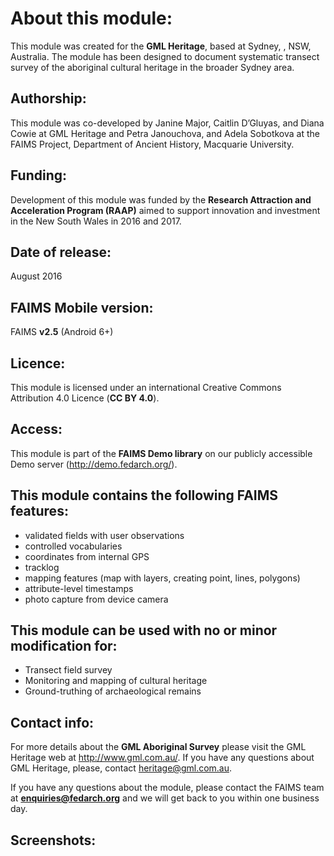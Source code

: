 # About this module:
This module was created for the **GML Heritage**, based at Sydney, , NSW, Australia. The module has been designed to document systematic transect survey of the aboriginal cultural heritage in the broader Sydney area.

## Authorship:
This module was co-developed by Janine Major, Caitlin D’Gluyas, and Diana Cowie at GML Heritage and Petra Janouchova, and Adela Sobotkova at the FAIMS Project, Department of Ancient History, Macquarie University.

## Funding:
Development of this module was funded by the **Research Attraction and Acceleration Program (RAAP)** aimed to support innovation and investment in the New South Wales in 2016 and 2017.

## Date of release:
August 2016 

## FAIMS Mobile version:
FAIMS **v2.5** (Android 6+)

## Licence:
This module is licensed under an international Creative Commons Attribution 4.0 Licence (**CC BY 4.0**).

## Access:
This module is part of the **FAIMS Demo library** on our publicly accessible Demo server (http://demo.fedarch.org/). 

## This module contains the following FAIMS features:
* validated fields with user observations
* controlled vocabularies
* coordinates from internal GPS
* tracklog
* mapping features (map with layers, creating point, lines, polygons)
* attribute-level timestamps
* photo capture from device camera

## This module can be used with no or minor modification for:
* Transect field survey
* Monitoring and mapping of cultural heritage
* Ground-truthing of archaeological remains

## Contact info:
For more details about the **GML Aboriginal Survey** please visit the GML Heritage web at http://www.gml.com.au/. If you have any questions about GML Heritage, please, contact heritage@gml.com.au.

If you have any questions about the module, please contact the FAIMS team at **enquiries@fedarch.org** and we will get back to you within one business day.

## Screenshots:

